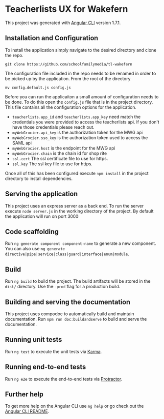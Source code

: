 # Teacherlists UX for Wakefern

This project was generated with [Angular CLI](https://github.com/angular/angular-cli) version 1.7.1.

## Installation and Configuration

To install the application simply navigate to the desired directory and clone the repo.

```
git clone https://github.com/schoolfamilymedia/tl-wakefern
```

The configuration file included in the repo needs to be renamed in order to be picked up by the application. From the root of the directory

```
mv config.default.js config.js
```

Before you can run the applicaiton a small amount of configuration needs to be done. To do this open the `config.js` file that is in the project directory. This file contains all the configuration options for the application.

* `teacherlists.app_id` and `teacherlists.app_key` need match the credentials you were provided to access the teacherlists api. If you don't have those credentials please reach out.
* `myWebGrocier.api_key` is the authorization token for the MWG api
* `myWebGrocier.sso_key` is the authorization token used to access the SAML api
* `myWebGrocier.host` is the endpoint for the MWG api
* `myWebGrocier.chain` is the chain id for shop rite
* `ssl.cert` The ssl certificate file to use for https.
* `ssl.key` The ssl key file to use for https.

Once all of this has been configured execute `npm install` in the project directory to install dependencies.

## Serving the application

This project uses an express server as a back end. To run the server execute `node server.js` in the working directory of the project. By default the application will run on port 3000

## Code scaffolding

Run `ng generate component component-name` to generate a new component. You can also use `ng generate directive|pipe|service|class|guard|interface|enum|module`.

## Build

Run `ng build` to build the project. The build artifacts will be stored in the `dist/` directory. Use the `-prod` flag for a production build.

## Building and serving the documentation

This project uses compodoc to automatically build and maintain documentation. Run `npm run doc:buildandserve` to build and serve the documentation.

## Running unit tests

Run `ng test` to execute the unit tests via [Karma](https://karma-runner.github.io).

## Running end-to-end tests

Run `ng e2e` to execute the end-to-end tests via [Protractor](http://www.protractortest.org/).

## Further help

To get more help on the Angular CLI use `ng help` or go check out the [Angular CLI README](https://github.com/angular/angular-cli/blob/master/README.md).
